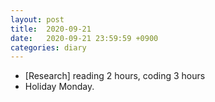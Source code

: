 ```yaml
---
layout: post
title:  2020-09-21
date:   2020-09-21 23:59:59 +0900
categories: diary
---
```


- [Research] reading 2 hours, coding 3 hours
- Holiday Monday.

